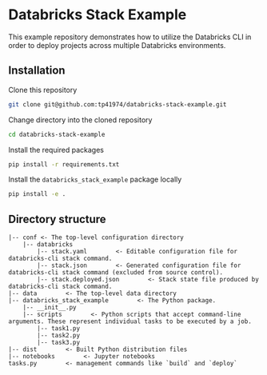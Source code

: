 # Databricks Stack Example

This example repository demonstrates how to utilize the Databricks CLI
in order to deploy projects across multiple Databricks environments.

## Installation

Clone this repository

```sh
git clone git@github.com:tp41974/databricks-stack-example.git
```

Change directory into the cloned repository

```sh
cd databricks-stack-example
```

Install the required packages

```sh
pip install -r requirements.txt
```

Install the `databricks_stack_example` package locally

```sh
pip install -e .
```

## Directory structure

```
|-- conf <- The top-level configuration directory
    |-- databricks
        |-- stack.yaml        <- Editable configuration file for databricks-cli stack command.
        |-- stack.json        <- Generated configuration file for databricks-cli stack command (excluded from source control).
        |-- stack.deployed.json        <- Stack state file produced by databricks-cli stack command.
|-- data        <- The top-level data directory
|-- databricks_stack_example        <- The Python package.
    |-- __init__.py
    |-- scripts        <- Python scripts that accept command-line arguments. These represent individual tasks to be executed by a job.
        |-- task1.py
        |-- task2.py
        |-- task3.py
|-- dist        <- Built Python distribution files
|-- notebooks        <- Jupyter notebooks
tasks.py        <- management commands like `build` and `deploy`
```